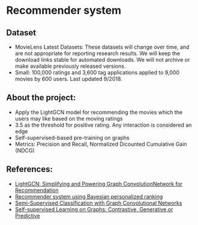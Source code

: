# Recommender system
## Dataset
- MovieLens Latest Datasets: These datasets will change over time, and are not appropriate for reporting research results. We will keep the download links stable for automated downloads. We will not archive or make available previously released versions.
- Small: 100,000 ratings and 3,600 tag applications applied to 9,000 movies by 600 users. Last updated 9/2018.
## About the project:
- Apply the LightGCN model for recommending the movies which the users may like based on the moving ratings
- 3.5 as the threshold for positive rating. Any interaction is considered an edge
- Self-supervised-based pre-training on graphs
- Metrics: Precision and Recall, Normalized Dicounted Cumulative Gain (NDCG)
## References:
- [LightGCN: Simplifying and Powering Graph ConvolutionNetwork for Recommendation](https://arxiv.org/pdf/2002.02126.pdf)
- [Recommender system using Bayesian personalized ranking](https://towardsdatascience.com/recommender-system-using-bayesian-personalized-ranking-d30e98bba0b9)
- [Semi-Supervised Classification with Graph Convolutional Networks](https://arxiv.org/abs/1609.02907v4)
- [Self-supervised Learning on Graphs: Contrastive, Generative,or Predictive](https://arxiv.org/pdf/2105.07342v4.pdf)